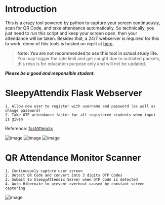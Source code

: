 # Introduction
This is a crazy tool powered by python to capture your screen continuously, scan for QR Code, and take attendance automatically. So technically, you just need to run this script and keep your screen open, then your attendance will be taken.
Besides that, a 24/7 webserver is required for this to work, demo of this tools is hosted on replit at [here](sleepyattendix.josephlow5.repl.co/).


> **Note: You are not recommended to use this tool in actual study life.**
You may trigger the rate limit and get caught due to outdated packets, this resp is for education purpose only and will not be updated. 


***Please be a good and responsible student.***

# SleepyAttendix Flask Webserver
	1. Allow new user to register with username and password (as well as change password) 
	2. Take OTP attendance faster for all registered students when input is given
  Reference: [fastAttendix](https://github.com/jyyyyylim/fastAttendix/)
  
  
![image](https://user-images.githubusercontent.com/80668891/183865030-7914e4e1-7841-4afa-8805-59d7bd5d5d40.png)
![image](https://user-images.githubusercontent.com/80668891/183865078-f15b43af-1d4c-41a0-a26f-3107c68a103f.png)
![image](https://user-images.githubusercontent.com/80668891/183865130-7d3502b4-c418-4ea5-9046-aeda58ca9f19.png)

 # QR Attendance Monitor Scanner
    1. Continuously capture user screen 	
    2. Detect QR Code and convert into 3 digits OTP Codes 	
    3. Submit to SleepyAttendix Server when OTP Code is detected 
    4. Auto Hibernate to prevent overheat caused by constant screen capturing

![image](https://user-images.githubusercontent.com/80668891/183865475-bf95bd3d-4f4c-4224-810b-7832a62250f2.png)
